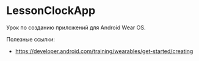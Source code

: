 # LessonClockApp

Урок по созданию приложений для Android Wear OS.

Полезные ссылки:
+ https://developer.android.com/training/wearables/get-started/creating
